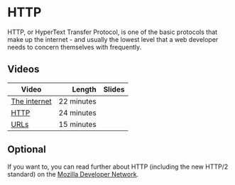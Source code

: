 # HTTP

HTTP, or HyperText Transfer Protocol, is one of the basic protocols that make up the internet - and usually the lowest level that a web developer needs to concern themselves with frequently.

## Videos

| Video | Length | Slides |
|-------|-------:|--------|
| [The internet](https://web.microsoftstream.com/video/70642ec0-ed1b-4fc6-a5ef-26213128c2e7?channelId=793a8a65-ed73-4803-820f-dd7f2c675f46) | 22 minutes |
| [HTTP](https://web.microsoftstream.com/video/1895a219-f515-41b7-a1e9-562b48945b59?channelId=793a8a65-ed73-4803-820f-dd7f2c675f46) | 24 minutes |
| [URLs](https://web.microsoftstream.com/video/3d3409a0-0295-416f-9f98-020c720761d1?channelId=793a8a65-ed73-4803-820f-dd7f2c675f46) | 15 minutes |

## Optional

If you want to, you can read further about HTTP (including the new HTTP/2 standard) on the [Mozilla Developer Network](https://developer.mozilla.org/en-US/docs/Web/HTTP).